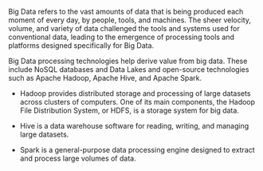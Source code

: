 Big Data refers to the vast amounts of data that is being produced each moment of every day, by people, tools, and machines. The sheer velocity, volume, and variety of data challenged the tools and systems used for conventional data, leading to the emergence of processing tools and platforms designed specifically for Big Data.

Big Data processing technologies help derive value from big data. These include NoSQL databases and Data Lakes and open-source technologies such as Apache Hadoop, Apache Hive, and Apache Spark.

- Hadoop provides distributed storage and processing of large datasets across clusters of computers. One of its main components, the Hadoop File Distribution System, or HDFS, is a storage system for big data.

- Hive is a data warehouse software for reading, writing, and managing large datasets.

- Spark is a general-purpose data processing engine designed to extract and process large volumes of data. 
